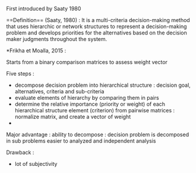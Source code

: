 First introduced by Saaty 1980

==Definition== (Saaty, 1980) :  It is a multi-criteria decision-making method that uses hierarchic or network structures to represent a decision-making problem and develops priorities for the alternatives based on the decision maker judgments throughout the system.

*Frikha et Moalla, 2015 : 

Starts from a binary comparison matrices to assess weight vector 

Five steps : 

- decompose decision problem into hierarchical structure : decision goal, alternatives, criteria and sub-criteria 
- evaluate elements of hierarchy by comparing them in pairs 
- determine the relative importance (priority or weight) of each hierarchical structure element (criterion) from pairwise matrices : normalize matrix, and create a vector of weight 
- 


Major advantage : ability to decompose : decision problem is decomposed in sub problems easier to analyzed and independent analysis 

Drawback : 
- lot of subjectivity 